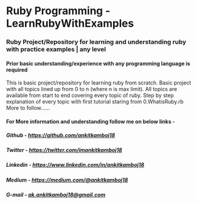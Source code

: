 # Ruby Programming - LearnRubyWithExamples
### Ruby Project/Repository for learning and understanding ruby with practice examples | any level
#### Prior basic understanding/experience with any programming language is required

This is basic project/repository for learning ruby from scratch.
Basic project with all topics lined up from 0 to n (where n is max limit).
All topics are available from start to end covering every topic of ruby.
Step by step explanation of every topic with first tutorial staring from 0.WhatisRuby.rb
More to follow......


#### For More information and understanding follow me on below links -
##### Github - https://github.com/ankitkamboj18
##### Twitter - https://twitter.com/imankitkamboj18
##### Linkedin - https://www.linkedin.com/in/ankitkamboj18
##### Medium - https://medium.com/@ankitkamboj18
##### G-mail - ak.ankitkamboj18@gmail.com
